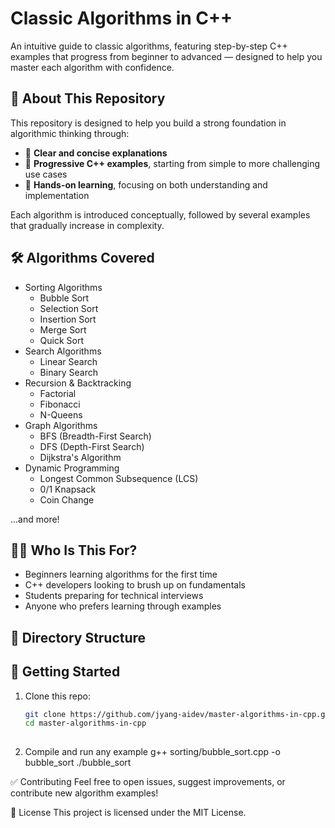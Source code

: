# Classic Algorithms in C++

An intuitive guide to classic algorithms, featuring step-by-step C++ examples that progress from beginner to advanced — designed to help you master each algorithm with confidence.

## 📌 About This Repository

This repository is designed to help you build a strong foundation in algorithmic thinking through:

- 📖 **Clear and concise explanations**
- 🧠 **Progressive C++ examples**, starting from simple to more challenging use cases
- 🎯 **Hands-on learning**, focusing on both understanding and implementation

Each algorithm is introduced conceptually, followed by several examples that gradually increase in complexity.

## 🛠️ Algorithms Covered

- Sorting Algorithms
  - Bubble Sort
  - Selection Sort
  - Insertion Sort
  - Merge Sort
  - Quick Sort
- Search Algorithms
  - Linear Search
  - Binary Search
- Recursion & Backtracking
  - Factorial
  - Fibonacci
  - N-Queens
- Graph Algorithms
  - BFS (Breadth-First Search)
  - DFS (Depth-First Search)
  - Dijkstra's Algorithm
- Dynamic Programming
  - Longest Common Subsequence (LCS)
  - 0/1 Knapsack
  - Coin Change

...and more!

## 🧑‍💻 Who Is This For?

- Beginners learning algorithms for the first time
- C++ developers looking to brush up on fundamentals
- Students preparing for technical interviews
- Anyone who prefers learning through examples

## 📂 Directory Structure


## 🏁 Getting Started

1. Clone this repo:
   ```bash
   git clone https://github.com/jyang-aidev/master-algorithms-in-cpp.git
   cd master-algorithms-in-cpp
  
2. Compile and run any example
   g++ sorting/bubble_sort.cpp -o bubble_sort
./bubble_sort

✅ Contributing
Feel free to open issues, suggest improvements, or contribute new algorithm examples!

📄 License
This project is licensed under the MIT License.
